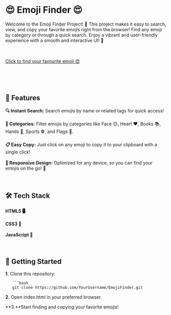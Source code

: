 # 😍 Emoji Finder 😍

Welcome to the Emoji Finder Project! 🌟 This project makes it easy to search, view, and copy your favorite emojis right from the browser! Find any emoji by category or through a quick search. Enjoy a vibrant and user-friendly experience with a smooth and interactive UI! 🎉
<br><br><br>

[Click to find your favourite emoji 😍](https://avantikasingh2110.github.io/Emoji_Project/)

<br><br><br>

## 🚀 Features

**🔍 Instant Search:** Search emojis by name or related tags for quick access!<br><br>
**🌈 Categories:** Filter emojis by categories like Face 😊, Heart ❤️, Books 📚, Hands 🤲, Sports ⚽, and Flags 🚩.<br><br>
**📋 Easy Copy:** Just click on any emoji to copy it to your clipboard with a single click!<br><br>
**📱 Responsive Design:** Optimized for any device, so you can find your emojis on the go! 📲<br><br><br>


## 🛠️ Tech Stack

**HTML5 🖥️** <br><br>
**CSS3 🎨** <br><br>
**JavaScript 🧩** <br><br><br>

## 🌟 Getting Started

**1.** Clone this repository:

       ```bash
       git clone https://github.com/YourUsername/EmojiFinder.git


**2.** Open index.html in your preferred browser.

**3.**Start finding and copying your favorite emojis!
